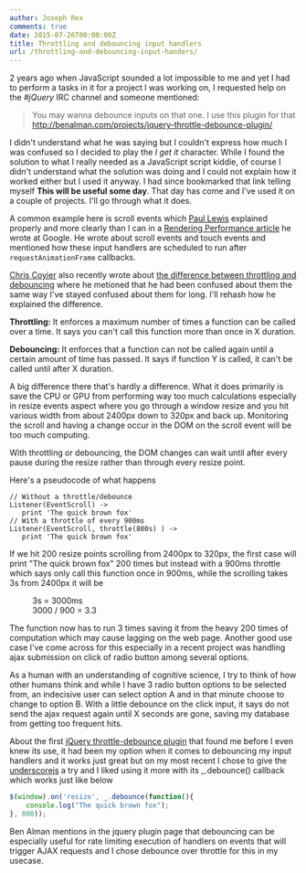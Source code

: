 ```yaml
---
author: Joseph Rex
comments: true
date: 2015-07-26T00:00:00Z
title: Throttling and debouncing input handlers
url: /throttling-and-debouncing-input-handers/
---
```


2 years ago when JavaScript sounded a lot impossible to me and yet I had to perform a tasks in it for a project I was working on, I requested help on the *#jQuery* IRC channel and someone mentioned:
<!--more-->

> You may wanna debounce inputs on that one. I use this plugin for that <http://benalman.com/projects/jquery-throttle-debounce-plugin/>


I didn't understand what he was saying but I couldn't express how much I was confused so I decided to play the *I get it* character. While I found the solution to what I really needed as a JavaScript script kiddie, of course I didn't understand what the solution was doing and I could not explain how it worked either but I used it anyway. I had since bookmarked that link telling myself **This will be useful some day**. That day has come and I've used it on a couple of projects. I'll go through what it does.

A common example here is scroll events which [Paul Lewis][1] explained properly and more clearly than I can in a [Rendering Performance article][2] he wrote at Google. He wrote about scroll events and touch events and mentioned how these input handlers are scheduled to run after `requestAnimationFrame` callbacks.

[Chris Coyier][3] also recently wrote about [the difference between throttling and debouncing][4] where he metioned that he had been confused about them the same way I've stayed confused about them for long. I'll rehash how he explained the difference.

**Throttling:** It enforces a maximum number of times a function can be called over a time. It says you can't call this function more than once in X duration.

**Debouncing:** It enforces that a function can not be called again until a certain amount of time has passed. It says if function Y is called, it can't be called until after X duration.

A big difference there that's hardly a difference. What it does primarily is save the CPU or GPU from performing way too much calculations especially in resize events aspect where you go through a window resize and you hit various width from about 2400px down to 320px and back up. Monitoring the scroll and having a change occur in the DOM on the scroll event will be too much computing.

With throttling or debouncing, the DOM changes can wait until after every pause during the resize rather than through every resize point.

Here's a pseudocode of what happens

```
// Without a throttle/debounce
Listener(EventScroll) ->
   print 'The quick brown fox'
// With a throttle of every 900ms
Listener(EventScroll, throttle(800s) ) ->
   print 'The quick brown fox'
```

If we hit 200 resize points scrolling from 2400px to 320px, the first case will print "The quick brown fox" 200 times but instead with a 900ms throttle which says only call this function once in 900ms, while the scrolling takes 3s from 2400px it will be
<figure>
3s = 3000ms
<br>
3000 / 900 = 3.3
</figure>
The function now has to run 3 times saving it from the heavy 200 times of computation which may cause lagging on the web page. Another good use case I've come across for this especially in a recent project was handling ajax submission on click of radio button among several options.

As a human with an understanding of cognitive science, I try to think of how other humans think and while I have 3 radio button options to be selected from, an indecisive user can select option A and in that minute choose to change to option B. With a little debounce on the click input, it says do not send the ajax request again until X seconds are gone, saving my database from getting too frequent hits.

About the first [jQuery throttle-debounce plugin][5] that found me before I even knew its use, it had been my option when it comes to debouncing my input handlers and it works just great but on my most recent I chose to give the [underscorejs][6] a try and I liked using it more with its _.debounce() callback which works just like below

```js
$(window).on('resize', _.debounce(function(){
	console.log("The quick brown fox");
}, 800));
```

Ben Alman mentions in the jquery plugin page that debouncing can be especially useful for rate limiting execution of handlers on events that will trigger AJAX requests and I chose debounce over throttle for this in my usecase.

[1]: http://aerotwist.com/
[2]: https://developers.google.com/web/fundamentals/performance/rendering/debounce-your-input-handlers?hl=en
[3]: https://twitter.com/chriscoyier
[4]: https://css-tricks.com/the-difference-between-throttling-and-debouncing/
[5]: http://benalman.com/projects/jquery-throttle-debounce-plugin/
[6]: http://underscorejs.org